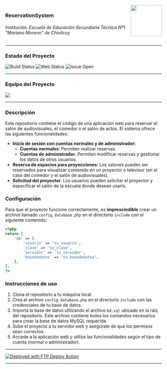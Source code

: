 <img align="right" width="100" height="100" src="https://i.imgur.com/fSjgaVI.jpeg">

### ReservationSystem
###### Institución: Escuela de Educación Secundaria Técnica Nº1 "Mariano Moreno" de Chivilcoy

---

### Estado del Proyecto

![Build Status](https://github.com/EEST1Chivilcoy/ReservationSystem/actions/workflows/main.yml/badge.svg)
![Web Status](https://img.shields.io/website-up-down-green-red/http/reserva.great-site.net)
![Issue Open](https://img.shields.io/github/issues/EEST1Chivilcoy/ReservationSystem.svg)

---

### Equipo del Proyecto

<a href="https://github.com/EEST1Chivilcoy/ReservationSystem/graphs/contributors">
  <img src="https://contrib.rocks/image?repo=EEST1Chivilcoy/ReservationSystem" />
</a>

---

### Descripción

Este repositorio contiene el código de una aplicación web para reservar el salón de audiovisuales, el comedor o el salón de actos. El sistema ofrece las siguientes funcionalidades:

- **Inicio de sesión con cuentas normales y de administrador:**
  - **Cuentas normales**: Permiten realizar reservas.
  - **Cuentas de administrador**: Permiten modificar reservas y gestionar los datos de otros usuarios.
- **Reserva de espacios para proyecciones**: Los salones pueden ser reservados para visualizar contenido en un proyector o televisor (en el caso del comedor y el salón de audiovisuales).
- **Solicitud del proyector**: Los usuarios pueden solicitar el proyector y especificar el salón de la escuela donde desean usarlo.

### Configuración

Para que el proyecto funcione correctamente, es **imprescindible** crear un archivo llamado `config_database.php` en el directorio `include` con el siguiente contenido:

```php
<?php
return [
    'db' => [
        'usuario' => 'tu_usuario',
        'clave' => 'tu_clave',
        'servidor' => 'tu_servidor',
        'basededatos' => 'tu_basededatos',
    ],
];
?>
```

### Instrucciones de uso

1. Clona el repositorio a tu máquina local.
2. Crea el archivo `config_database.php` en el directorio `include` con las credenciales de tu base de datos.
3. Importa la base de datos utilizando el archivo `bd.sql` ubicado en la raíz del repositorio. Este archivo contiene todos los comandos necesarios para crear la base de datos MySQL requerida.
4. Sube el proyecto a tu servidor web y asegúrate de que los permisos sean correctos.
5. Accede a la aplicación web y utiliza las funcionalidades según el tipo de cuenta (normal o administrador).

---

[<img alt="Deployed with FTP Deploy Action" src="https://img.shields.io/badge/Deployed With-FTP DEPLOY ACTION-%3CCOLOR%3E?style=for-the-badge&color=0077b6">](https://github.com/SamKirkland/FTP-Deploy-Action)

---
